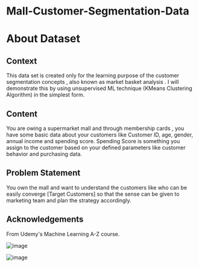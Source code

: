 # Mall-Customer-Segmentation-Data

# About Dataset
## Context
This data set is created only for the learning purpose of the customer segmentation concepts , also known as market basket analysis . I will demonstrate this by using unsupervised ML technique (KMeans Clustering Algorithm) in the simplest form.

## Content
You are owing a supermarket mall and through membership cards , you have some basic data about your customers like Customer ID, age, gender, annual income and spending score.
Spending Score is something you assign to the customer based on your defined parameters like customer behavior and purchasing data.

## Problem Statement
You own the mall and want to understand the customers like who can be easily converge [Target Customers] so that the sense can be given to marketing team and plan the strategy accordingly.

## Acknowledgements
From Udemy's Machine Learning A-Z course.

![image](https://github.com/user-attachments/assets/ff3442c1-e98b-4b6a-b772-88aeadb4e348)

![image](https://github.com/user-attachments/assets/9934ea44-6830-4a35-9c18-fb634ac6ed0b)

